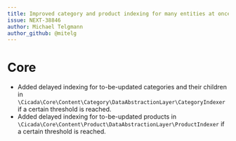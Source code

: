 ```yaml
---
title: Improved category and product indexing for many entities at once
issue: NEXT-38846
author: Michael Telgmann
author_github: @mitelg
---
```

# Core
* Added delayed indexing for to-be-updated categories and their children in `\Cicada\Core\Content\Category\DataAbstractionLayer\CategoryIndexer` if a certain threshold is reached.
* Added delayed indexing for to-be-updated products in `\Cicada\Core\Content\Product\DataAbstractionLayer\ProductIndexer` if a certain threshold is reached.
